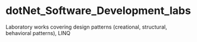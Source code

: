 # dotNet_Software_Development_labs

Laboratory works covering design patterns (creational, structural, behavioral patterns), LINQ
